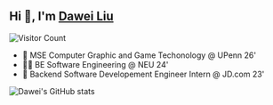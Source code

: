 ## Hi 👋, I'm [Dawei Liu](http://davidliuk.github.io/blog/)

![Visitor Count](https://profile-counter.glitch.me/davidliuk/count.svg) 

- 🏫 MSE Computer Graphic and Game Techonology @ UPenn 26'
- 🧑‍🎓 BE Software Engineering @ NEU 24'
- 🔭 Backend Software Developement Engineer Intern @ JD.com 23'

![Dawei's GitHub stats](https://github-readme-stats.vercel.app/api?username=davidliuk&show_icons=true&theme=tokyonight)

<!--
**davidliuk/davidliuk** is a ✨ _special_ ✨ repository because its `README.md` (this file) appears on your GitHub profile.

Here are some ideas to get you started:

- 🔭 I’m currently working on ...
- 🌱 I’m currently learning ...
- 👯 I’m looking to collaborate on ...
- 🤔 I’m looking for help with ...
- 💬 Ask me about ...
- 📫 How to reach me: ...
- 😄 Pronouns: ...
- ⚡ Fun fact: ...
-->
